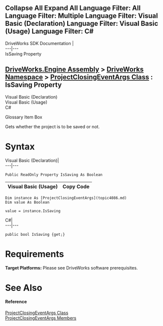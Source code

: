 Collapse All Expand All Language Filter: All  Language Filter: Multiple  Language Filter: Visual Basic (Declaration) Language Filter: Visual Basic (Usage) Language Filter: C#  
---  
DriveWorks SDK Documentation  |   
---|---  
IsSaving Property   
  
[DriveWorks.Engine Assembly](topic2156.md) > [DriveWorks Namespace](topic2159.md) > [ProjectClosingEventArgs Class](topic4086.md) : IsSaving Property  
---  
  
Visual Basic (Declaration)    
Visual Basic (Usage)    
C# 

Glossary Item Box

Gets whether the project is to be saved or not. 

# Syntax

Visual Basic (Declaration)|   
---|---  
      
    
    Public ReadOnly Property IsSaving As Boolean  
  
Visual Basic (Usage)| Copy Code  
---|---  
      
    
    Dim instance As [ProjectClosingEventArgs](topic4086.md)
    Dim value As Boolean
     
    value = instance.IsSaving  
  
C#|   
---|---  
      
    
    public bool IsSaving {get;}  
  
# Requirements

**Target Platforms:** Please see DriveWorks software prerequisites.

# See Also

#### Reference

[ProjectClosingEventArgs Class](topic4086.md)   
[ProjectClosingEventArgs Members](topic4087.md)


